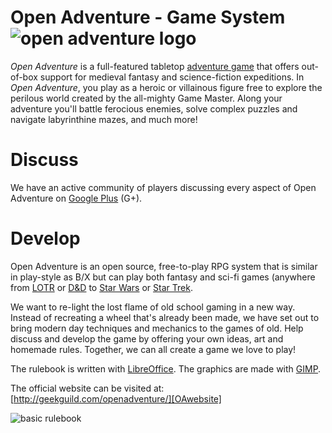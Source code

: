 Open Adventure - Game System ![open adventure logo][OAlogo]
==================

*Open Adventure* is a full-featured tabletop [adventure game][adventuregame] that offers out-of-box support for medieval fantasy and science-fiction expeditions. In *Open Adventure*, you play as a heroic or villainous figure free to explore the perilous world created by the all-mighty Game Master. Along your adventure you'll battle ferocious enemies, solve complex puzzles and navigate labyrinthine mazes, and much more!

Discuss
==================
We have an active community of players discussing every aspect of Open Adventure on [Google Plus][googleplus] (G+).

Develop
==================
Open Adventure is an open source, free-to-play RPG system that is similar in play-style as B/X but can play both fantasy and sci-fi games (anywhere from [LOTR][lotr] or [D&D][dnd] to [Star Wars][sw] or [Star Trek][st].

We want to re-light the lost flame of old school gaming in a new way. Instead of recreating a wheel that's already been made, we have set out to bring modern day techniques and mechanics to the games of old. Help discuss and develop the game by offering your own ideas, art and homemade rules. Together, we can all create a game we love to play!

The rulebook is written with [LibreOffice][lo]. The graphics are made with [GIMP][gimp].

The official website can be visited at: [http://geekguild.com/openadventure/][OAwebsite]

![basic rulebook][OAproduct]

[adventuregame]: https://en.wikipedia.org/wiki/Adventure_game
[OAproduct]: http://www.geekguild.com/openadventure/images/basic_rulebook_product_shot_0.jpg
[OAlogo]: http://www.geekguild.com/openadventure/images/mobileicon.png
[googleplus]: https://plus.google.com/u/0/communities/112108732479175981421
[lotr]: https://en.wikipedia.org/wiki/The_Lord_of_the_Rings
[dnd]: https://en.wikipedia.org/wiki/Dungeons_%26_Dragons
[sw]: https://en.wikipedia.org/wiki/Star_Wars
[st]: https://en.wikipedia.org/wiki/Star_trek
[lo]: https://www.libreoffice.org/
[gimp]: http://www.gimp.org/
[OAwebsite]: http://geekguild.com/openadventure/
